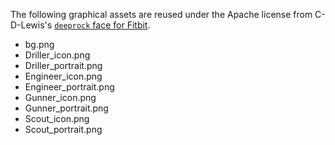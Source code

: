 The following graphical assets are reused under the Apache license from C-D-Lewis's [`deeprock` face for Fitbit](https://github.com/C-D-Lewis/fitbit-dev/tree/master/faces/deeprock).

- bg.png
- Driller_icon.png
- Driller_portrait.png
- Engineer_icon.png
- Engineer_portrait.png
- Gunner_icon.png
- Gunner_portrait.png
- Scout_icon.png
- Scout_portrait.png
